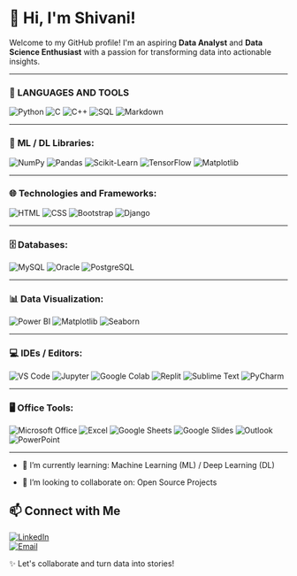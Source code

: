  # 👋 Hi, I'm Shivani!

Welcome to my GitHub profile! I'm an aspiring **Data Analyst** and **Data Science Enthusiast** with a passion for transforming data into actionable insights.

---

### 🚀 **LANGUAGES AND TOOLS** 

![Python](https://img.shields.io/badge/Python-3776AB?style=flat&logo=python&logoColor=white)
![C](https://img.shields.io/badge/C-00599C?style=flat&logo=c&logoColor=white)
![C++](https://img.shields.io/badge/C++-00599C?style=flat&logo=c%2B%2B&logoColor=white)
![SQL](https://img.shields.io/badge/SQL-4479A1?style=flat&logo=mysql&logoColor=white)
![Markdown](https://img.shields.io/badge/Markdown-000000?style=flat&logo=markdown&logoColor=white)

---

### 🤖 **ML / DL Libraries:**

![NumPy](https://img.shields.io/badge/NumPy-013243?style=for-the-badge&logo=numpy&logoColor=white)
![Pandas](https://img.shields.io/badge/Pandas-150458?style=for-the-badge&logo=pandas&logoColor=white)
![Scikit-Learn](https://img.shields.io/badge/Scikit--Learn-F7931E?style=for-the-badge&logo=scikitlearn&logoColor=white)
![TensorFlow](https://img.shields.io/badge/TensorFlow-FF6F00?style=for-the-badge&logo=tensorflow&logoColor=white)
![Matplotlib](https://img.shields.io/badge/Matplotlib-11557C?style=for-the-badge&logo=plotly&logoColor=white)

---

### 🌐 **Technologies and Frameworks:**

![HTML](https://img.shields.io/badge/HTML5-E34F26?style=for-the-badge&logo=html5&logoColor=white)
![CSS](https://img.shields.io/badge/CSS3-1572B6?style=for-the-badge&logo=css3&logoColor=white)
![Bootstrap](https://img.shields.io/badge/Bootstrap-563D7C?style=for-the-badge&logo=bootstrap&logoColor=white)
![Django](https://img.shields.io/badge/Django-092E20?style=for-the-badge&logo=django&logoColor=white)

---

### 🗄️ **Databases:**

![MySQL](https://img.shields.io/badge/MySQL-00000F?style=for-the-badge&logo=mysql&logoColor=white)
![Oracle](https://img.shields.io/badge/Oracle-F80000?style=for-the-badge&logo=oracle&logoColor=white)
![PostgreSQL](https://img.shields.io/badge/PostgreSQL-316192?style=for-the-badge&logo=postgresql&logoColor=white)

---

### 📊 **Data Visualization:**

![Power BI](https://img.shields.io/badge/Power%20BI-F2C811?style=for-the-badge&logo=powerbi&logoColor=white)
![Matplotlib](https://img.shields.io/badge/Matplotlib-11557C?style=for-the-badge&logo=matplotlib&logoColor=white)
![Seaborn](https://img.shields.io/badge/Seaborn-0081C6?style=for-the-badge&logo=python&logoColor=white)

---

### 💻 **IDEs / Editors:**

![VS Code](https://img.shields.io/badge/Visual%20Studio%20Code-007ACC?style=for-the-badge&logo=visualstudiocode&logoColor=white)
![Jupyter](https://img.shields.io/badge/Jupyter-F37626?style=for-the-badge&logo=jupyter&logoColor=white)
![Google Colab](https://img.shields.io/badge/Google%20Colab-F9AB00?style=for-the-badge&logo=googlecolab&logoColor=white)
![Replit](https://img.shields.io/badge/Replit-6678FF?style=for-the-badge&logo=replit&logoColor=white)
![Sublime Text](https://img.shields.io/badge/Sublime%20Text-FF9800?style=for-the-badge&logo=sublimetext&logoColor=white)
![PyCharm](https://img.shields.io/badge/PyCharm-000000?style=for-the-badge&logo=pycharm&logoColor=white)

---

### 🖥️ **Office Tools:**

![Microsoft Office](https://img.shields.io/badge/Microsoft%20Office-D83B01?style=for-the-badge&logo=microsoftoffice&logoColor=white)
![Excel](https://img.shields.io/badge/Excel-217346?style=for-the-badge&logo=microsoftexcel&logoColor=white)
![Google Sheets](https://img.shields.io/badge/Google%20Sheets-34A853?style=for-the-badge&logo=googlesheets&logoColor=white)
![Google Slides](https://img.shields.io/badge/Google%20Slides-E94335?style=for-the-badge&logo=googleslides&logoColor=white)
![Outlook](https://img.shields.io/badge/Outlook-0078D4?style=for-the-badge&logo=microsoftoutlook&logoColor=white)
![PowerPoint](https://img.shields.io/badge/PowerPoint-D84C3C?style=for-the-badge&logo=microsoftpowerpoint&logoColor=white)

---

- 🌱 I’m currently learning: Machine Learning (ML) / Deep Learning (DL)

- 👯 I’m looking to collaborate on: Open Source Projects

## 📫 **Connect with Me**  
[![LinkedIn](https://img.shields.io/badge/LinkedIn-Connect-blue)](https://www.linkedin.com/in/shivani-joshi-9880b3205/)    
[![Email](https://img.shields.io/badge/Email-Contact-red)](2601.shivanijoshi@gmail.com)














✨ Let's collaborate and turn data into stories!
